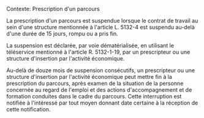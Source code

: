 Contexte: Prescription d'un parcours

La prescription d'un parcours est suspendue lorsque le contrat de travail au sein d'une structure mentionnée à l'article L. 5132-4 est suspendu au-delà d'une durée de 15 jours, rompu ou a pris fin.

La suspension est déclarée, par voie dématérialisée, en utilisant le téléservice mentionné à l'article R. 5132-1-19, par un prescripteur ou une structure d'insertion par l'activité économique.

Au-delà de douze mois de suspension consécutifs, un prescripteur ou une structure d'insertion par l'activité économique peut mettre fin à la prescription du parcours, après examen de la situation de la personne concernée au regard de l'emploi et des actions d'accompagnement et de formation conduites dans le cadre du parcours. Cette interruption est notifiée à l'intéressé par tout moyen donnant date certaine à la réception de cette notification.